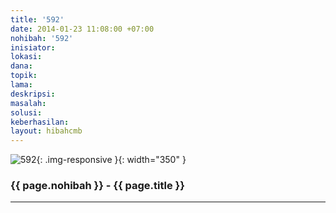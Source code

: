 ```yaml
---
title: '592'
date: 2014-01-23 11:08:00 +07:00
nohibah: '592'
inisiator:
lokasi:
dana:
topik:
lama:
deskripsi:
masalah:
solusi:
keberhasilan:
layout: hibahcmb
---
```


![592](/static/img/hibahcmb/592.png){: .img-responsive }{: width="350" }

### {{ page.nohibah }} - {{ page.title }}

---
